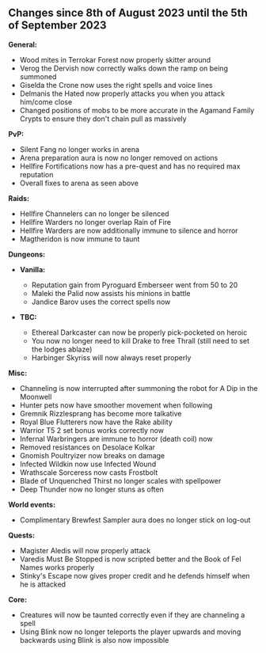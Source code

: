 ## Changes since 8th of August 2023 until the 5th of September 2023
**General:**
- Wood mites in Terrokar Forest now properly skitter around
- Verog the Dervish now correctly walks down the ramp on being summoned
- Giselda the Crone now uses the right spells and voice lines
- Delmanis the Hated now properly attacks you when you attack him/come close
- Changed positions of mobs to be more accurate in the Agamand Family Crypts to ensure they don't chain pull as massively

**PvP:**
- Silent Fang no longer works in arena
- Arena preparation aura is now no longer removed on actions
- Hellfire Fortifications now has a pre-quest and has no required max reputation
- Overall fixes to arena as seen above

**Raids:**
- Hellfire Channelers can no longer be silenced
- Hellfire Warders no longer overlap Rain of Fire
- Hellfire Warders are now additionally immune to silence and horror
- Magtheridon is now immune to taunt

**Dungeons:**
- **Vanilla:**
  - Reputation gain from Pyroguard Emberseer went from 50 to 20
  - Maleki the Palid now assists his minions in battle
  - Jandice Barov uses the correct spells now

- **TBC:**
  - Ethereal Darkcaster can now be properly pick-pocketed on heroic
  - You now no longer need to kill Drake to free Thrall (still need to set the lodges ablaze)
  - Harbinger Skyriss will now always reset properly

**Misc:**
- Channeling is now interrupted after summoning the robot for A Dip in the Moonwell
- Hunter pets now have smoother movement when following
- Gremnik Rizzlesprang has become more talkative
- Royal Blue Flutterers now have the Rake ability
- Warrior T5 2 set bonus works correctly now
- Infernal Warbringers are immune to horror (death coil) now
- Removed resistances on Desolace Kolkar
- Gnomish Poultryizer now breaks on damage
- Infected Wildkin now use Infected Wound
- Wrathscale Sorceress now casts Frostbolt
- Blade of Unquenched Thirst no longer scales with spellpower
- Deep Thunder now no longer stuns as often

**World events:**
- Complimentary Brewfest Sampler aura does no longer stick on log-out

**Quests:**
- Magister Aledis will now properly attack
- Varedis Must Be Stopped is now scripted better and the Book of Fel Names works properly
- Stinky's Escape now gives proper credit and he defends himself when he is attacked

**Core:**
- Creatures will now be taunted correctly even if they are channeling a spell
- Using Blink now no longer teleports the player upwards and moving backwards using Blink is also now impossible
